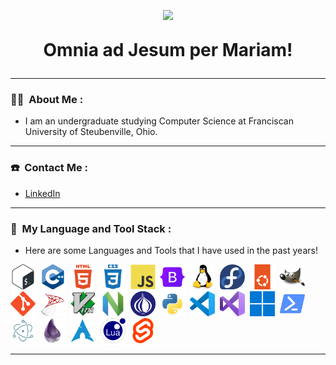 <p align="center">
  <img src="https://capsule-render.vercel.app/api?type=waving&height=115&color=gradient&text=Joshua%20Fouch&textBg=false&animation=fadeIn&stroke=00000&section=header&descAlign=39&descAlignY=59&strokeWidth=2&fontAlign=50&fontAlignY=43&fontSize=60"/>
</p>

<p align="center" style="font-size: 2em; font-weight: bold;">
  Omnia ad Jesum per Mariam!
</p>

---

<!--about me-->
### 👨‍💻 &nbsp;About Me :

- I am an undergraduate studying Computer Science at Franciscan University of Steubenville, Ohio.

---

<!--contacts-->
### ☎️ &nbsp;Contact Me :

- <a href="https://www.linkedin.com/in/joshua-fouch12/">LinkedIn</a>

---

<!--skills and tech stack-->
### 🧰 &nbsp;My Language and Tool Stack :

- Here are some Languages and Tools that I have used in the past years!

<p>
  <img src="https://github.com/devicons/devicon/blob/master/icons/bash/bash-original.svg" title="bash" width="40" height="40"/>&nbsp;
  <img src="https://github.com/devicons/devicon/blob/master/icons/cplusplus/cplusplus-original.svg" title="C++" width="40" height="40"/>&nbsp;
  <img src="https://github.com/devicons/devicon/blob/master/icons/html5/html5-plain-wordmark.svg" title="html" width="40" height="40"/>&nbsp;
  <img src="https://github.com/devicons/devicon/blob/master/icons/css3/css3-plain-wordmark.svg" title="CSS" width="40" height="40"/>&nbsp;
  <img src="https://github.com/devicons/devicon/blob/master/icons/javascript/javascript-original.svg" title="JavaScript" width="40" height="40"/>&nbsp;
  <img src="https://github.com/devicons/devicon/blob/master/icons/bootstrap/bootstrap-original.svg" title="Bootstrap CSS" width="40" height="40"/>&nbsp;
  <img src="https://github.com/devicons/devicon/blob/master/icons/linux/linux-original.svg" title="Linux Development" width="40" height="40"/>&nbsp;
  <img src="https://github.com/devicons/devicon/blob/master/icons/fedora/fedora-original.svg" title="Fedora Linux" width="40" height="40"/>&nbsp;
  <img src="https://github.com/devicons/devicon/blob/master/icons/ubuntu/ubuntu-original.svg" title="Ubuntu" width="40" height="40"/>&nbsp;
  <img src="https://github.com/devicons/devicon/blob/master/icons/gimp/gimp-original.svg" title="Gimp" width="40" height="40"/>&nbsp;
  <img src="https://github.com/devicons/devicon/blob/master/icons/git/git-original.svg" title="Git" width="40" height="40"/>&nbsp;
  <img src="https://github.com/devicons/devicon/blob/master/icons/microsoftsqlserver/microsoftsqlserver-original.svg" title="MicrosoftSQL" width="40" height="40"/>&nbsp;
  <img src="https://github.com/devicons/devicon/blob/master/icons/vim/vim-original.svg" title="Vim" width="40" height="40"/>&nbsp;
  <img src="https://github.com/devicons/devicon/blob/master/icons/neovim/neovim-original.svg" title="Neovim" width="40" height="40"/>&nbsp;
  <img src="https://github.com/devicons/devicon/blob/master/icons/perl/perl-original.svg" title="perl" width="40" height="40"/>&nbsp;
  <img src="https://github.com/devicons/devicon/blob/master/icons/python/python-original.svg" title="Python" width="40" height="40"/>&nbsp;
  <img src="https://github.com/devicons/devicon/blob/master/icons/vscode/vscode-original.svg" title="Visual Studio Code" width="40" height="40"/>&nbsp;
  <img src="https://github.com/devicons/devicon/blob/master/icons/visualstudio/visualstudio-original.svg" title="Visual Studio 22" width="40" height="40"/>&nbsp;
  <img src="https://github.com/devicons/devicon/blob/master/icons/windows11/windows11-original.svg" title="Windows Development" width="40" height="40"/>&nbsp;
  <img src="https://github.com/devicons/devicon/blob/master/icons/powershell/powershell-original.svg" title="Powershell 7" width="40" height="40"/>&nbsp;
  <img src="https://github.com/devicons/devicon/blob/master/icons/electron/electron-original.svg" title="ElectronJS" width="40" height="40"/>&nbsp;
  <img src="https://github.com/devicons/devicon/blob/master/icons/elixir/elixir-original.svg" title="Elixir" width="40" height="40"/>&nbsp;
  <img src="https://github.com/devicons/devicon/blob/master/icons/archlinux/archlinux-original.svg" title="Arch Linux" width="40" height="40"/>&nbsp;
  <img src="https://github.com/devicons/devicon/blob/master/icons/lua/lua-original.svg" title="Lua" width="40" height="40"/>&nbsp;
  <img src="https://github.com/devicons/devicon/blob/master/icons/svelte/svelte-original.svg" title="Svelte" width="40" height="40"/>&nbsp;
</p>


---
